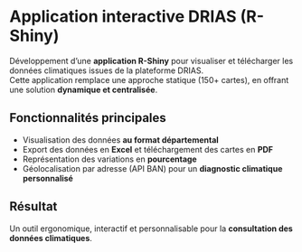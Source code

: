 # Application interactive DRIAS (R-Shiny)

Développement d’une **application R-Shiny** pour visualiser et télécharger les données climatiques issues de la plateforme DRIAS.  
Cette application remplace une approche statique (150+ cartes), en offrant une solution **dynamique et centralisée**.

## Fonctionnalités principales
- Visualisation des données **au format départemental**  
- Export des données en **Excel** et téléchargement des cartes en **PDF**  
- Représentation des variations en **pourcentage**  
- Géolocalisation par adresse (API BAN) pour un **diagnostic climatique personnalisé**  

## Résultat
Un outil ergonomique, interactif et personnalisable pour la **consultation des données climatiques**.
